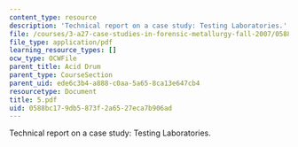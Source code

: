 ```yaml
---
content_type: resource
description: 'Technical report on a case study: Testing Laboratories.'
file: /courses/3-a27-case-studies-in-forensic-metallurgy-fall-2007/0588bc179db5873f2a6527eca7b906ad_5.pdf
file_type: application/pdf
learning_resource_types: []
ocw_type: OCWFile
parent_title: Acid Drum
parent_type: CourseSection
parent_uid: ede6c3b4-a888-c0aa-5a65-8ca13e647cb4
resourcetype: Document
title: 5.pdf
uid: 0588bc17-9db5-873f-2a65-27eca7b906ad
---
```

Technical report on a case study: Testing Laboratories.

